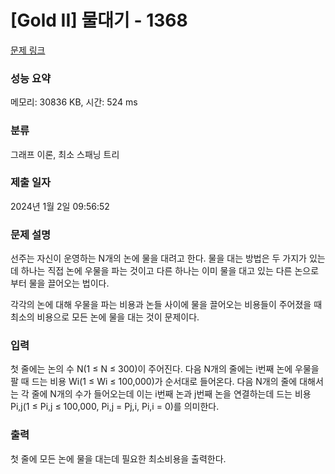 # [Gold II] 물대기 - 1368 

[문제 링크](https://www.acmicpc.net/problem/1368) 

### 성능 요약

메모리: 30836 KB, 시간: 524 ms

### 분류

그래프 이론, 최소 스패닝 트리

### 제출 일자

2024년 1월 2일 09:56:52

### 문제 설명

<p>선주는 자신이 운영하는 N개의 논에 물을 대려고 한다. 물을 대는 방법은 두 가지가 있는데 하나는 직접 논에 우물을 파는 것이고 다른 하나는 이미 물을 대고 있는 다른 논으로부터 물을 끌어오는 법이다.</p>
<p>각각의 논에 대해 우물을 파는 비용과 논들 사이에 물을 끌어오는 비용들이 주어졌을 때 최소의 비용으로 모든 논에 물을 대는 것이 문제이다.</p>

### 입력 

 <p>첫 줄에는 논의 수 N(1 ≤ N ≤ 300)이 주어진다. 다음 N개의 줄에는 i번째 논에 우물을 팔 때 드는 비용 Wi(1 ≤ Wi ≤ 100,000)가 순서대로 들어온다. 다음 N개의 줄에 대해서는 각 줄에 N개의 수가 들어오는데 이는 i번째 논과 j번째 논을 연결하는데 드는 비용 Pi,j(1 ≤ Pi,j ≤ 100,000, Pi,j = Pj,i, Pi,i = 0)를 의미한다. </p>

### 출력 

 <p>첫 줄에 모든 논에 물을 대는데 필요한 최소비용을 출력한다.</p>

